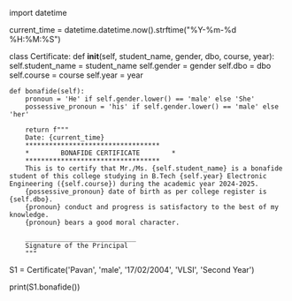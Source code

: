 import datetime

current_time = datetime.datetime.now().strftime("%Y-%m-%d %H:%M:%S")

class Certificate:
    def __init__(self, student_name, gender, dbo, course, year):
        self.student_name = student_name
        self.gender = gender
        self.dbo = dbo
        self.course = course
        self.year = year

    def bonafide(self):
        pronoun = 'He' if self.gender.lower() == 'male' else 'She'
        possessive_pronoun = 'his' if self.gender.lower() == 'male' else 'her'

        return f"""
        Date: {current_time}
        **********************************
        *        BONAFIDE CERTIFICATE        *
        **********************************
        This is to certify that Mr./Ms. {self.student_name} is a bonafide student of this college studying in B.Tech {self.year} Electronic Engineering ({self.course}) during the academic year 2024-2025.
        {possessive_pronoun} date of birth as per college register is {self.dbo}.  
        {pronoun} conduct and progress is satisfactory to the best of my knowledge.
        {pronoun} bears a good moral character.

        ____________________________
        Signature of the Principal
        """


S1 = Certificate('Pavan', 'male', '17/02/2004', 'VLSI', 'Second Year')

print(S1.bonafide())
